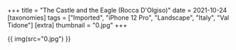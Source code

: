 +++
title = "The Castle and the Eagle (Rocca D'Olgiso)"
date = 2021-10-24
[taxonomies]
tags = ["Imported", "iPhone 12 Pro", "Landscape", "Italy", "Val Tidone"]
[extra]
thumbnail = "0.jpg"
+++

{{ img(src="0.jpg") }}
